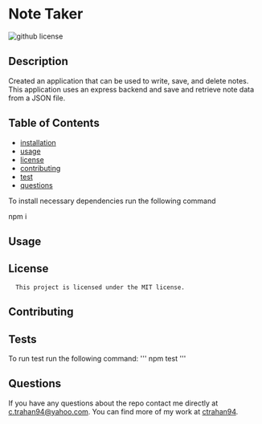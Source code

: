 # Note Taker
  ![github license](https://img.shields.io/badge/license-MIT-blue.svg)

## Description

Created an application that can be used to write, save, and delete notes. This application uses an express backend and save and retrieve note data from a JSON file.

## Table of Contents

* [installation](#installation)
* [usage](#usage)
* [license](#license)
* [contributing](#contributing)
* [test](#tests)
* [questions](#questions)

To install necessary dependencies run the following command

npm i

## Usage



## License
      
      This project is licensed under the MIT license.

## Contributing



## Tests
To run test run the following command:
'''
npm test
'''

## Questions
If you have any questions about the repo contact me directly at c.trahan94@yahoo.com.
You can find more of my work at [ctrahan94](https://github.com/ctrahan94).

